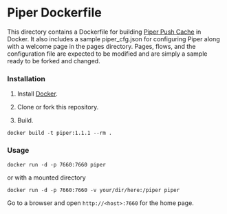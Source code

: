 # Piper Dockerfile

This directory contains a Dockerfile for building
[Piper Push Cache](http://www.piperpushcache.com) in Docker. It also includes a
sample piper_cfg.json for configuring Piper along with a welcome page in the
pages directory. Pages, flows, and the configuration file are expected to be
modified and are simply a sample ready to be forked and changed.

### Installation

1. Install [Docker](https://www.docker.com/).

2. Clone or fork this repository.

3. Build.
```
docker build -t piper:1.1.1 --rm .
```

### Usage

```
docker run -d -p 7660:7660 piper
```

or with a mounted directory

```
docker run -d -p 7660:7660 -v your/dir/here:/piper piper
```

Go to a browser and open `http://<host>:7660` for the home page.
